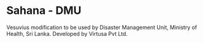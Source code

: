 Sahana - DMU
==========

Vesuvius modification to be used by Disaster Management Unit, Ministry of Health, Sri Lanka. Developed by Virtusa Pvt Ltd.
